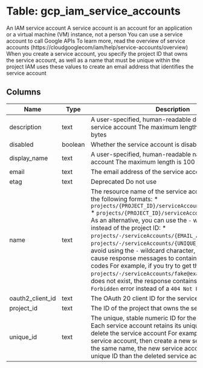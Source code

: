 
# Table: gcp_iam_service_accounts
An IAM service account A service account is an account for an application or a virtual machine (VM) instance, not a person You can use a service account to call Google APIs To learn more, read the overview of service accounts (https://cloudgooglecom/iam/help/service-accounts/overview) When you create a service account, you specify the project ID that owns the service account, as well as a name that must be unique within the project IAM uses these values to create an email address that identifies the service account
## Columns
| Name        | Type           | Description  |
| ------------- | ------------- | -----  |
|description|text|A user-specified, human-readable description of the service account The maximum length is 256 UTF-8 bytes|
|disabled|boolean|Whether the service account is disabled|
|display_name|text|A user-specified, human-readable name for the service account The maximum length is 100 UTF-8 bytes|
|email|text|The email address of the service account|
|etag|text|Deprecated Do not use|
|name|text|The resource name of the service account Use one of the following formats: * `projects/{PROJECT_ID}/serviceAccounts/{EMAIL_ADDRESS}` * `projects/{PROJECT_ID}/serviceAccounts/{UNIQUE_ID}` As an alternative, you can use the `-` wildcard character instead of the project ID: * `projects/-/serviceAccounts/{EMAIL_ADDRESS}` * `projects/-/serviceAccounts/{UNIQUE_ID}` When possible, avoid using the `-` wildcard character, because it can cause response messages to contain misleading error codes For example, if you try to get the service account `projects/-/serviceAccounts/fake@examplecom`, which does not exist, the response contains an HTTP `403 Forbidden` error instead of a `404 Not Found` error|
|oauth2_client_id|text|The OAuth 20 client ID for the service account|
|project_id|text|The ID of the project that owns the service account|
|unique_id|text|The unique, stable numeric ID for the service account Each service account retains its unique ID even if you delete the service account For example, if you delete a service account, then create a new service account with the same name, the new service account has a different unique ID than the deleted service account|
